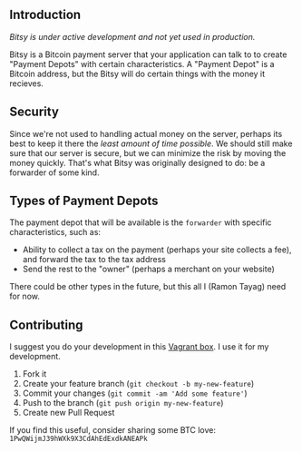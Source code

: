 ## Introduction

*Bitsy is under active development and not yet used in production.*

Bitsy is a Bitcoin payment server that your application can talk to to create "Payment Depots" with certain characteristics. A "Payment Depot" is a Bitcoin address, but the Bitsy will do certain things with the money it recieves.

## Security

Since we're not used to handling actual money on the server, perhaps its best to keep it there the *least amount of time possible*. We should still make sure that our server is secure, but we can minimize the risk by moving the money quickly. That's what Bitsy was originally designed to do: be a forwarder of some kind.

## Types of Payment Depots

The payment depot that will be available is the `forwarder` with specific characteristics, such as:

- Ability to collect a tax on the payment (perhaps your site collects a fee), and forward the tax to the tax address
- Send the rest to the "owner" (perhaps a merchant on your website)

There could be other types in the future, but this all I (Ramon Tayag) need for now.

## Contributing

I suggest you do your development in this [Vagrant box](https://github.com/ramontayag/ruby-bitcoin-box). I use it for my development.

1. Fork it
2. Create your feature branch (`git checkout -b my-new-feature`)
3. Commit your changes (`git commit -am 'Add some feature'`)
4. Push to the branch (`git push origin my-new-feature`)
5. Create new Pull Request

If you find this useful, consider sharing some BTC love: `1PwQWijmJ39hWXk9X3CdAhEdExdkANEAPk`
